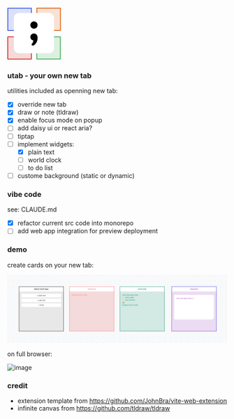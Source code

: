 ![utab logo](./public/dev-icon-32.png)

### utab - your own new tab

utilities included as openning new tab:

- [x] override new tab
- [x] draw or note (tldraw)
- [x] enable focus mode on popup
- [ ] add daisy ui or react aria?
- [ ] tiptap
- [ ] implement widgets:
  - [x] plain text
  - [ ] world clock
  - [ ] to do list
- [ ] custome background (static or dynamic)

### vibe code

see: CLAUDE.md

- [x] refactor current src code into monorepo
- [ ] add web app integration for preview deployment

### demo

create cards on your new tab:

![utab demo](./src/assets/img/cover.png)

on full browser:

![image](https://github.com/user-attachments/assets/68825f38-943d-4ec7-9846-c9efe17f14f8)

### credit

- extension template from https://github.com/JohnBra/vite-web-extension
- infinite canvas from https://github.com/tldraw/tldraw
